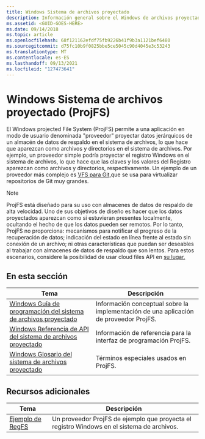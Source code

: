 ```yaml
---
title: Windows Sistema de archivos proyectado
description: Información general sobre el Windows de archivos proyectados (ProjFS)
ms.assetid: <GUID-GOES-HERE>
ms.date: 09/14/2018
ms.topic: article
ms.openlocfilehash: 68f121162efdf75fb9226b41f9b3a1121bef6480
ms.sourcegitcommit: d75fc10b9f0825bbe5ce5045c90d4045e3c53243
ms.translationtype: MT
ms.contentlocale: es-ES
ms.lasthandoff: 09/13/2021
ms.locfileid: "127473641"
---
```

# <a name="windows-projected-file-system-projfs"></a>Windows Sistema de archivos proyectado (ProjFS)

El Windows projected File System (ProjFS) permite a una aplicación en modo de usuario denominada "proveedor" proyectar datos jerárquicos de un almacén de datos de respaldo en el sistema de archivos, lo que hace que aparezcan como archivos y directorios en el sistema de archivos. Por ejemplo, un proveedor simple podría proyectar el registro Windows en el sistema de archivos, lo que hace que las claves y los valores del Registro aparezcan como archivos y directorios, respectivamente. Un ejemplo de un proveedor más complejo es [VFS para Git,](https://github.com/Microsoft/VFSForGit)que se usa para virtualizar repositorios de Git muy grandes.

> [!NOTE]
> ProjFS está diseñado para su uso con almacenes de datos de respaldo de alta velocidad. Uno de sus objetivos de diseño es hacer que los datos proyectados aparezcan como si estuvieran presentes localmente, ocultando el hecho de que los datos pueden ser remotos. Por lo tanto, ProjFS no proporciona: mecanismos para notificar el progreso de la recuperación de datos; indicación del estado en línea frente al estado sin conexión de un archivo; ni otras características que puedan ser deseables al trabajar con almacenes de datos de respaldo que son lentos. Para estos escenarios, considere la posibilidad de usar cloud files API en [su lugar.](../cfapi/cloud-files-api-portal.md)

## <a name="in-this-section"></a>En esta sección

| Tema                                                                                                       | Descripción |
|-------------------------------------------------------------------------------------------------------------|-------------|
| [Windows Guía de programación del sistema de archivos proyectado](projfs-programming-guide.md)                              | Información conceptual sobre la implementación de una aplicación de proveedor ProjFS.
| [Windows Referencia de API del sistema de archivos proyectado](projfs-reference.md)                                          | Información de referencia para la interfaz de programación ProjFS.
| [Windows Glosario del sistema de archivos proyectado](projfs-glossary.md)                                                | Términos especiales usados en ProjFS.

## <a name="additional-resources"></a>Recursos adicionales

| Tema                                                                                                             | Descripción                                                                                  |
|--------------------------------------------------------------------------------------------------------------|-----------------------------------------------------------------------------------|
| [Ejemplo de RegFS](https://github.com/Microsoft/Windows-classic-samples/tree/master/Samples/ProjectedFileSystem) | Un proveedor ProjFS de ejemplo que proyecta el registro Windows en el sistema de archivos. |
<!--
| [ProjFS.Managed API](https://github.com/Microsoft/URL_TBD)                                                   | A .NET wrapper for the ProjFS API.                                                |
-->